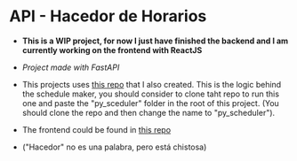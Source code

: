 # API - Hacedor de Horarios
- **This is a WIP project, for now I just have finished the backend and I am currently working on the frontend with ReactJS**
- *Project made with FastAPI*
- This projects uses [this repo](https://github.com/BubuDavid/DCI_hacedor_horarios_module) that I also created. This is the logic behind the schedule maker, you should consider to clone taht repo to run this one and paste the "py_sceduler" folder in the root of this project. (You should clone the repo and then change the name to "py_scheduler"). 
- The frontend could be found in [this repo](https://github.com/BubuDavid/DCI_hacedor_horarios_frontend)

- ("Hacedor" no es una palabra, pero está chistosa)

